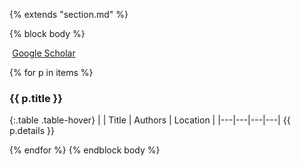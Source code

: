 {% extends "section.md" %}

{% block body %}

<a href="https://scholar.google.com/citations?user=CZwrwHAAAAAJ" class="btn btn-primary" style="padding: 0.3em;">
  <i class="ai ai-google-scholar"></i> Google Scholar
</a>

{% for p in items %}

### {{ p.title }} <a href="https://github.com/bamos/cv/blob/master/publications/{{ p.file }}"><i class="fa fa-code-fork" aria-hidden="true"></i></a>

{:.table .table-hover}
| | Title | Authors | Location |
|---|---|---|---|
{{ p.details }}

{% endfor %}
{% endblock body %}
